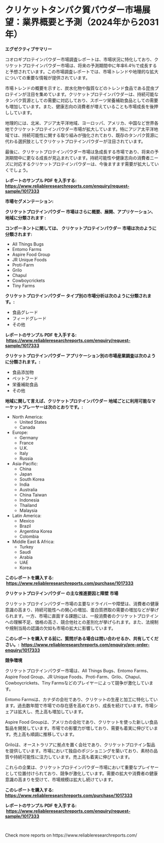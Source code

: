 <p><h1>クリケットタンパク質パウダー市場展望：業界概要と予測（2024年から2031年）</h1></p><p><strong>エグゼクティブサマリー</strong></p>
<p><p>コオロギプロテインパウダー市場調査レポートは、市場状況に特化しており、クリケットプロテインパウダー市場は、将来の予測期間中に年率6.4％で成長すると予想されています。この市場調査レポートでは、市場トレンドや地理的な拡大についての重要な情報が提供されています。</p><p>市場トレンドの概要を示すと、炭水化物や脂質などのトレンド食品である昆虫プロテインが注目を集めています。クリケットプロテインパウダーは、持続可能なタンパク質源としての需要に対応しており、スポーツ栄養補助食品としての需要も増加しています。また、健康志向の消費者が増えていることも市場成長を後押ししています。</p><p>地理的には、北米、アジア太平洋地域、ヨーロッパ、アメリカ、中国など世界各地でクリケットプロテインパウダー市場が拡大しています。特にアジア太平洋地域では、持続可能性に関する取り組みが強化されており、既存のタンパク質源に代わる選択肢としてクリケットプロテインパウダーが注目されています。</p><p>最後に、クリケットプロテインパウダー市場は急成長する市場であり、将来の予測期間中に更なる成長が見込まれています。持続可能性や健康志向の消費者ニーズに対応するクリケットプロテインパウダーは、今後ますます需要が拡大していくでしょう。</p></p>
<p><strong>レポートのサンプル PDF を入手する: <a href="https://www.reliableresearchreports.com/enquiry/request-sample/1017333">https://www.reliableresearchreports.com/enquiry/request-sample/1017333</a></strong></p>
<p><strong>市場セグメンテーション:</strong></p>
<p><strong> クリケットプロテインパウダー 市場はさらに概要、展開、アプリケーション、地域に分類されます :</strong></p>
<p><strong>コンポーネントに関しては、 クリケットプロテインパウダー 市場は次のように分類されます: &nbsp;</strong></p>
<p><ul><li>All Things Bugs</li><li>Entomo Farms</li><li>Aspire Food Group</li><li>JR Unique Foods</li><li>Proti-Farm</li><li>Grilo</li><li>Chapul</li><li>Cowboycrickets</li><li>Tiny Farms</li></ul></p>
<p><strong> クリケットプロテインパウダー タイプ別の市場分析は次のように分類されます。:</strong></p>
<p><ul><li>食品グレード</li><li>フィードグレード</li><li>その他</li></ul></p>
<p><strong>レポートのサンプル PDF を入手する: &nbsp;<a href="https://www.reliableresearchreports.com/enquiry/request-sample/1017333">https://www.reliableresearchreports.com/enquiry/request-sample/1017333</a></strong></p>
<p><strong> クリケットプロテインパウダー アプリケーション別の市場産業調査は次のように分類されます。:</strong></p>
<p><ul><li>食品添加物</li><li>ペットフード</li><li>栄養補助食品</li><li>その他</li></ul></p>
<p><strong>地域に関して言えば、クリケットプロテインパウダー 地域ごとに利用可能なマーケットプレーヤーは次のとおりです。:</strong></p>
<p><ul>
    <li>
        North America:
        <ul>
            <li>United States</li>
            <li>Canada</li>
        </ul>
    </li>
    <li>
        Europe:
        <ul>
            <li>Germany</li>
            <li>France</li>
            <li>U.K.</li>
            <li>Italy</li>
            <li>Russia</li>
        </ul>
    </li>
    <li>
        Asia-Pacific:
        <ul>
            <li>China</li>
            <li>Japan</li>
            <li>South Korea</li>
            <li>India</li>
            <li>Australia</li>
            <li>China Taiwan</li>
            <li>Indonesia</li>
            <li>Thailand</li>
            <li>Malaysia</li>
        </ul>
    </li>
    <li>
        Latin America:
        <ul>
            <li>Mexico</li>
            <li>Brazil</li>
            <li>Argentina Korea</li>
            <li>Colombia</li>
        </ul>
    </li>
    <li>
        Middle East & Africa:
        <ul>
            <li>Turkey</li>
            <li>Saudi</li>
            <li>Arabia</li>
            <li>UAE</li>
            <li>Korea</li>
        </ul>
    </li>
    </ul></p>
<p><strong>このレポートを購入する: &nbsp;<a href="https://www.reliableresearchreports.com/purchase/1017333">https://www.reliableresearchreports.com/purchase/1017333</a></strong></p>
<p><strong>クリケットプロテインパウダー の主な推進要因と障壁 市場</strong></p>
<p><p>クリケットプロテインパウダー市場の主要なドライバーや障壁は、消費者の健康意識の高まり、持続可能性への関心の増加、蛋白質摂取の需要の増加などが挙げられます。一方、市場に直面する課題には、一般消費者のクリケットプロテインへの理解不足、価格の高さ、競合他社との差別化が挙げられます。また、法規制や規制当局の認識の欠如も市場の拡大に影響しています。</p></p>
<p><strong>このレポートを購入する前に、質問がある場合は問い合わせるか、共有してください。:&nbsp; <a href="https://www.reliableresearchreports.com/enquiry/pre-order-enquiry/1017333">https://www.reliableresearchreports.com/enquiry/pre-order-enquiry/1017333</a></strong></p>
<p><strong>競争環境</strong></p>
<p><p>クリケットプロテインパウダー市場は、All Things Bugs、Entomo Farms、Aspire Food Group、JR Unique Foods、Proti-Farm、Grilo、Chapul、Cowboycrickets、Tiny Farmsなどのプレイヤーによって競争が激化しています。</p><p>Entomo Farmsは、カナダの会社であり、クリケットの生産と加工に特化しています。過去数年間で市場での存在感を高めており、成長を続けています。市場シェアは拡大し、売上高も増加しています。</p><p>Aspire Food Groupは、アメリカの会社であり、クリケットを使った新しい食品製品を開発しています。市場での影響力が増しており、需要も着実に伸びています。売上高も順調に推移しています。</p><p>Griloは、オーストラリアに拠点を置く会社であり、クリケットプロテイン製品を提供しています。市場において独自のポジショニングを築いており、素材の品質や持続可能性に注力しています。売上高も着実に伸びています。</p><p>これらの企業は、クリケットプロテインパウダー市場において重要なプレイヤーとして位置付けられており、競争が激化しています。需要の拡大や消費者の健康意識の高まりを受けて、市場規模は拡大し続けています。</p></p>
<p><strong>このレポートを購入する: &nbsp; <a href="https://www.reliableresearchreports.com/purchase/1017333">https://www.reliableresearchreports.com/purchase/1017333</a></strong></p>
<p><strong>レポートのサンプル PDF を入手する: &nbsp;<a href="https://www.reliableresearchreports.com/enquiry/request-sample/1017333">https://www.reliableresearchreports.com/enquiry/request-sample/1017333</a></strong><strong></strong></p>
<p>&nbsp;</p>
<p>Check more reports on https://www.reliableresearchreports.com/</p>